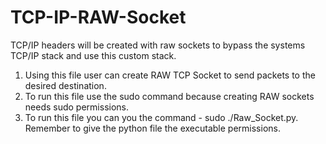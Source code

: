 # TCP-IP-RAW-Socket
TCP/IP headers will be created with raw sockets to bypass the systems TCP/IP stack and use this custom stack.

1. Using this file user can create RAW TCP Socket to send packets to the desired destination.
2. To run this file use the sudo command because creating RAW sockets needs sudo permissions.
3. To run this file you can you the command - sudo ./Raw_Socket.py. Remember to give the python file the executable permissions.


